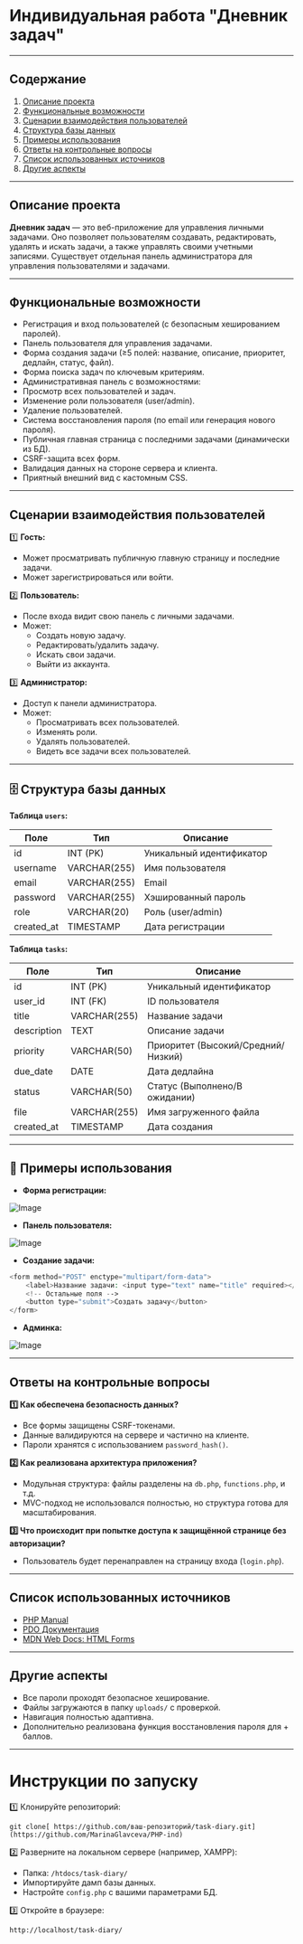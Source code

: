 
#  Индивидуальная работа "Дневник задач"

---

##  Содержание

1. [Описание проекта](#описание-проекта)
2. [Функциональные возможности](#функциональные-возможности)
3. [Сценарии взаимодействия пользователей](#сценарии-взаимодействия-пользователей)
4. [Структура базы данных](#структура-базы-данных)
5. [Примеры использования](#примеры-использования)
6. [Ответы на контрольные вопросы](#ответы-на-контрольные-вопросы)
7. [Список использованных источников](#список-использованных-источников)
8. [Другие аспекты](#другие-аспекты)

---

##  Описание проекта

**Дневник задач** — это веб-приложение для управления личными задачами. Оно позволяет пользователям создавать, редактировать, удалять и искать задачи, а также управлять своими учетными записями. Существует отдельная панель администратора для управления пользователями и задачами.

---

##  Функциональные возможности

-  Регистрация и вход пользователей (с безопасным хешированием паролей).
-  Панель пользователя для управления задачами.
-  Форма создания задачи (≥5 полей: название, описание, приоритет, дедлайн, статус, файл).
-  Форма поиска задач по ключевым критериям.
-  Административная панель с возможностями:
-  Просмотр всех пользователей и задач.
-  Изменение роли пользователя (user/admin).
-  Удаление пользователей.
-  Система восстановления пароля (по email или генерация нового пароля).
-  Публичная главная страница с последними задачами (динамически из БД).
-  CSRF-защита всех форм.
-  Валидация данных на стороне сервера и клиента.
-  Приятный внешний вид с кастомным CSS.

---

##  Сценарии взаимодействия пользователей

1️⃣ **Гость:**
- Может просматривать публичную главную страницу и последние задачи.
- Может зарегистрироваться или войти.

2️⃣ **Пользователь:**
- После входа видит свою панель с личными задачами.
- Может:
  - Создать новую задачу.
  - Редактировать/удалить задачу.
  - Искать свои задачи.
  - Выйти из аккаунта.

3️⃣ **Администратор:**
- Доступ к панели администратора.
- Может:
  - Просматривать всех пользователей.
  - Изменять роли.
  - Удалять пользователей.
  - Видеть все задачи всех пользователей.

---

## 🗄 Структура базы данных

**Таблица `users`:**

| Поле       | Тип            | Описание                        |
|------------|----------------|---------------------------------|
| id         | INT (PK)       | Уникальный идентификатор        |
| username   | VARCHAR(255)   | Имя пользователя                |
| email      | VARCHAR(255)   | Email                           |
| password   | VARCHAR(255)   | Хэшированный пароль             |
| role       | VARCHAR(20)    | Роль (user/admin)               |
| created_at | TIMESTAMP      | Дата регистрации                |

**Таблица `tasks`:**

| Поле        | Тип            | Описание                          |
|-------------|----------------|-----------------------------------|
| id          | INT (PK)       | Уникальный идентификатор          |
| user_id     | INT (FK)       | ID пользователя                   |
| title       | VARCHAR(255)   | Название задачи                   |
| description | TEXT           | Описание задачи                   |
| priority    | VARCHAR(50)    | Приоритет (Высокий/Средний/Низкий)|
| due_date    | DATE           | Дата дедлайна                     |
| status      | VARCHAR(50)    | Статус (Выполнено/В ожидании)     |
| file        | VARCHAR(255)   | Имя загруженного файла            |
| created_at  | TIMESTAMP      | Дата создания                     |

---

## 📸 Примеры использования

- **Форма регистрации:**

![Image](https://github.com/user-attachments/assets/60cbceb7-2cc3-4d2e-b1dc-cdb97d53dce7)

- **Панель пользователя:**

![Image](https://github.com/user-attachments/assets/056f37b0-4adb-4988-8c07-313e125c469c)

- **Создание задачи:**

```php
<form method="POST" enctype="multipart/form-data">
    <label>Название задачи: <input type="text" name="title" required></label>
    <!-- Остальные поля -->
    <button type="submit">Создать задачу</button>
</form>
```

- **Админка:**

![Image](https://github.com/user-attachments/assets/927b4719-1ace-4d0c-be6a-9ec187c2636d)

---

##  Ответы на контрольные вопросы

**1️⃣ Как обеспечена безопасность данных?**

- Все формы защищены CSRF-токенами.
- Данные валидируются на сервере и частично на клиенте.
- Пароли хранятся с использованием `password_hash()`.

**2️⃣ Как реализована архитектура приложения?**

- Модульная структура: файлы разделены на `db.php`, `functions.php`, и т.д.
- MVC-подход не использовался полностью, но структура готова для масштабирования.

**3️⃣ Что происходит при попытке доступа к защищённой странице без авторизации?**

- Пользователь будет перенаправлен на страницу входа (`login.php`).

---

##  Список использованных источников

- [PHP Manual](https://www.php.net/manual/ru/)
- [PDO Документация](https://www.php.net/manual/ru/book.pdo.php)
- [MDN Web Docs: HTML Forms](https://developer.mozilla.org/ru/docs/Web/HTML/Element/form)

---

##  Другие аспекты

- Все пароли проходят безопасное хеширование.
- Файлы загружаются в папку `uploads/` с проверкой.
- Навигация полностью адаптивна.
- Дополнительно реализована функция восстановления пароля для + баллов.

---

#  Инструкции по запуску

1️⃣ Клонируйте репозиторий:

```
git clone[ https://github.com/ваш-репозиторий/task-diary.git](https://github.com/MarinaGlavceva/PHP-ind)
```

2️⃣ Разверните на локальном сервере (например, XAMPP):

- Папка: `/htdocs/task-diary/`
- Импортируйте дамп базы данных.
- Настройте `config.php` с вашими параметрами БД.

3️⃣ Откройте в браузере:

```
http://localhost/task-diary/
```


